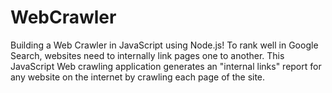 # WebCrawler

Building a Web Crawler in JavaScript using Node.js! To rank well in Google Search, websites need to internally link pages one to another.
This JavaScript Web crawling application generates an "internal links" report for any website on the internet by crawling each page of the site.
